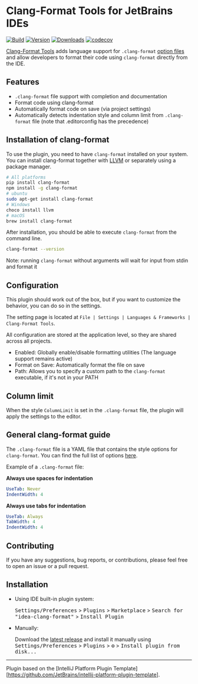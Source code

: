 # Clang-Format Tools for JetBrains IDEs

[![Build](https://github.com/aarcangeli/idea-clang-format/actions/workflows/build.yml/badge.svg?branch=main)](https://github.com/aarcangeli/idea-clang-format/actions/workflows/build.yml)
[![Version](https://img.shields.io/jetbrains/plugin/v/20785-clang-format-tools.svg)](https://plugins.jetbrains.com/plugin/20785-clang-format-tools)
[![Downloads](https://img.shields.io/jetbrains/plugin/d/20785-clang-format-tools.svg)](https://plugins.jetbrains.com/plugin/20785-clang-format-tools)
[![codecov](https://codecov.io/github/aarcangeli/idea-clang-format/branch/main/graph/badge.svg?token=R9GW965X3Y)](https://codecov.io/github/aarcangeli/idea-clang-format)

<!-- Plugin description -->

[Clang-Format Tools](https://plugins.jetbrains.com/plugin/20785-clang-format-tools/edit) adds language support for
`.clang-format` [option files](https://clang.llvm.org/docs/ClangFormatStyleOptions.html) and allow developers to format their code using
`clang-format` directly from the IDE.

## Features

- `.clang-format` file support with completion and documentation
- Format code using clang-format
- Automatically format code on save (via project settings)
- Automatically detects indentation style and column limit from `.clang-format` file (note that .editorconfig has the precedence)

## Installation of clang-format

To use the plugin, you need to have `clang-format` installed on your system.
You can install clang-format together with [LLVM](https://github.com/llvm/llvm-project/releases) or separately using a package manager.

```bash
# All platforms
pip install clang-format
npm install -g clang-format
# ubuntu
sudo apt-get install clang-format
# Windows
choco install llvm
# macOS
brew install clang-format
```

After installation, you should be able to execute `clang-format` from the command line.

```bash
clang-format --version
```

Note: running `clang-format` without arguments will wait for input from stdin and format it

## Configuration

This plugin should work out of the box, but if you want to customize the behavior, you can do so in the settings.

The setting page is located at `File | Settings | Languages & Frameworks | Clang-Format Tools`.

All configuration are stored at the application level, so they are shared across all projects.

- Enabled: Globally enable/disable formatting utilities (The language support remains active)
- Format on Save: Automatically format the file on save
- Path: Allows you to specify a custom path to the `clang-format` executable, if it's not in your PATH

## Column limit

When the style `ColumnLimit` is set in the `.clang-format` file, the plugin will apply the settings to the editor.

## General clang-format guide

The `.clang-format` file is a YAML file that contains the style options for `clang-format`.
You can find the full list of options [here](https://clang.llvm.org/docs/ClangFormatStyleOptions.html).

Example of a `.clang-format` file:

**Always use spaces for indentation**

```yaml
UseTab: Never
IndentWidth: 4
```

**Always use tabs for indentation**

```yaml
UseTab: Always
TabWidth: 4
IndentWidth: 4
```

## Contributing

If you have any suggestions, bug reports, or contributions, please feel free to open an issue or a pull request.

<!-- Plugin description end -->

## Installation

- Using IDE built-in plugin system:

  <kbd>Settings/Preferences</kbd> > <kbd>Plugins</kbd> > <kbd>Marketplace</kbd> > <kbd>Search for "idea-clang-format"</kbd> >
  <kbd>Install Plugin</kbd>

- Manually:

  Download the [latest release](https://github.com/aarcangeli/idea-clang-format/releases/latest) and install it manually using
  <kbd>Settings/Preferences</kbd> > <kbd>Plugins</kbd> > <kbd>⚙️</kbd> > <kbd>Install plugin from disk...</kbd>

---
Plugin based on the [IntelliJ Platform Plugin Template][https://github.com/JetBrains/intellij-platform-plugin-template].

